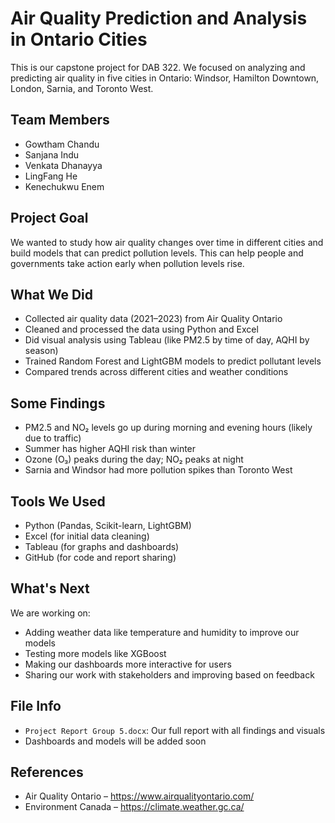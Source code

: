 # Air Quality Prediction and Analysis in Ontario Cities

This is our capstone project for DAB 322. We focused on analyzing and predicting air quality in five cities in Ontario: Windsor, Hamilton Downtown, London, Sarnia, and Toronto West.

## Team Members
- Gowtham Chandu  
- Sanjana Indu  
- Venkata Dhanayya  
- LingFang He  
- Kenechukwu Enem

## Project Goal
We wanted to study how air quality changes over time in different cities and build models that can predict pollution levels. This can help people and governments take action early when pollution levels rise.

## What We Did
- Collected air quality data (2021–2023) from Air Quality Ontario
- Cleaned and processed the data using Python and Excel
- Did visual analysis using Tableau (like PM2.5 by time of day, AQHI by season)
- Trained Random Forest and LightGBM models to predict pollutant levels
- Compared trends across different cities and weather conditions

## Some Findings
- PM2.5 and NO₂ levels go up during morning and evening hours (likely due to traffic)
- Summer has higher AQHI risk than winter
- Ozone (O₃) peaks during the day; NO₂ peaks at night
- Sarnia and Windsor had more pollution spikes than Toronto West

## Tools We Used
- Python (Pandas, Scikit-learn, LightGBM)
- Excel (for initial data cleaning)
- Tableau (for graphs and dashboards)
- GitHub (for code and report sharing)

## What's Next
We are working on:
- Adding weather data like temperature and humidity to improve our models
- Testing more models like XGBoost
- Making our dashboards more interactive for users
- Sharing our work with stakeholders and improving based on feedback

## File Info
- `Project Report Group 5.docx`: Our full report with all findings and visuals
- Dashboards and models will be added soon

## References
- Air Quality Ontario – https://www.airqualityontario.com/
- Environment Canada – https://climate.weather.gc.ca/
